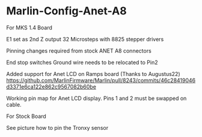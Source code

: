 # Marlin-Config-Anet-A8


For MKS 1.4 Board 

E1 set as 2nd Z output
32 Microsteps with 8825 stepper drivers

Pinning changes required from stock ANET A8 connectors 

End stop switches Ground wire needs to be relocated to Pin2 

Added support for Anet LCD on Ramps board (Thanks to Augustus22) 
https://github.com/MarlinFirmware/Marlin/pull/8243/commits/46c28419046d3371e6ca122e862c9567082b60be

Working pin map for Anet LCD display.
Pins 1 and 2 must be swapped on cable.

For Stock Board 

See picture how to pin the Tronxy sensor 




